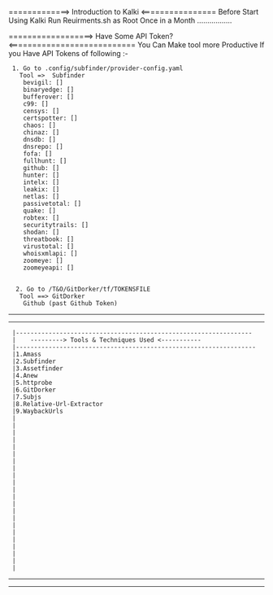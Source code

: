 =============> Introduction to Kalki <================
Before Start Using Kalki Run Reuirments.sh as Root Once in a Month .................










==================> Have Some API Token? <===========================
You Can Make tool more Productive If you Have API Tokens of following :-


     1. Go to .config/subfinder/provider-config.yaml 
       Tool =>  Subfinder
		bevigil: []
		binaryedge: []
		bufferover: []
		c99: []
		censys: []
		certspotter: []
		chaos: []
		chinaz: []
		dnsdb: []
		dnsrepo: []
		fofa: []
		fullhunt: []
		github: []
		hunter: []
		intelx: []
		leakix: []
		netlas: []
		passivetotal: []
		quake: []
		robtex: []
		securitytrails: []
		shodan: []
		threatbook: []
		virustotal: []
		whoisxmlapi: []
		zoomeye: []
		zoomeyeapi: []
     
     
      2. Go to /T&O/GitDorker/tf/TOKENSFILE 
       Tool ==> GitDorker
		Github (past Github Token)

			














------------------------------------------------------------------------------
------------------------------------------------------------------------------
     |-----------------------------------------------------------------
     |    ---------> Tools & Techniques Used <-----------
     |------------------------------------------------------------------
     |1.Amass
     |2.Subfinder 
     |3.Assetfinder
     |4.Anew
     |5.httprobe
     |6.GitDorker
     |7.Subjs
     |8.Relative-Url-Extractor
     |9.WaybackUrls
     |
     |
     |
     |
     |
     |
     |
     |
     |
     |
     |
     |
     |
     |
     |
     |
     |
     |
     |
     |
     |
     |
----------------------------------------------------------------------------
----------------------------------------------------------------------------
